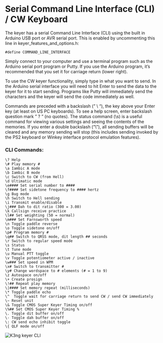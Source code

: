 # Serial Command Line Interface (CLI) / CW Keyboard

The keyer has a serial Command Line Interface (CLI) using the built in Arduino USB port or AVR serial port.  This is enabled by uncommenting this line in keyer_features_and_options.h:

    #define COMMAND_LINE_INTERFACE

Simply connect to your computer and use a terminal program such as the Arduino serial port program or Putty.  If you use the Arduino program, it’s recommended that you set it for carriage return (lower right).

To use the CW keyer functionality, simply type in what you want to send.  In the Arduino serial interface you will need to hit Enter to send the data to the keyer for it to start sending.  Programs like Putty will immediately send the characters and the keyer will send the code immediately as well.

Commands are preceded with a backslash (” \ “), the key above your Enter key (at least on US PC keyboards).  To see a help screen, enter backslash question mark ” \? ”  (no quotes).  The status command (\s) is a useful command for viewing various settings and seeing the contents of the memories.  If you enter a double backslash (“\\”), all sending buffers will be cleared and any memory sending will stop (this includes sending invoked by the PS2 keyboard or Winkey interface protocol emulation features).

### CLI Commands:

    \? Help
    \# Play memory #
    \a Iambic A mode
    \b Iambic B mode
    \c Switch to CW (from Hell)
    \d Ultimatic mode
    \e#### Set serial number to ####
    \f#### Set sidetone frequency to #### hertz
    \g Bug mode
    \h Switch to Hell sending
    \i Transmit enable/disable
    \j### Dah to dit ratio (300 = 3.00)
    \k Callsign receive practice
    \l## Set weighting (50 = normal)
    \m### Set Farnsworth speed
    \n Toggle paddle reverse
    \o Toggle sidetone on/off
    \p# Program memory #
    \q## Switch to QRSS mode, dit length ## seconds
    \r Switch to regular speed mode
    \s Status
    \t Tune mode
    \u Manual PTT toggle
    \v Toggle potentiometer active / inactive
    \w### Set speed in WPM
    \x# Switch to transmitter #
    \y# Change wordspace to # elements (# = 1 to 9)
    \z Autospace on/off
    \+ Create prosign
    \!## Repeat play memory
    \|#### Set memory repeat (milliseconds)
    \* Toggle paddle echo
    \^  Toggle wait for carriage return to send CW / send CW immediately
    \~ Reset unit
    \& Toggle CMOS Super Keyer Timing on/off
    \%## Set CMOS Super Keyer Timing %
    \. Toggle dit buffer on/off
    \- Toggle dah buffer on/off
    \: CW send echo inhibit toggle
    \{ QLF mode on/off

![K3ng keyer CLI](http://radioartisan.files.wordpress.com/2011/03/k3ng-keyer-command-line-interface.png)